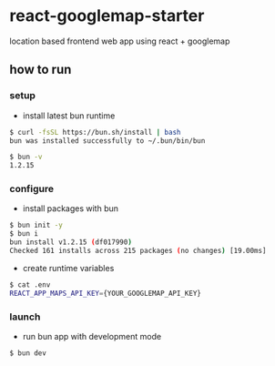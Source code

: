 # react-googlemap-starter

location based frontend web app using react + googlemap

## how to run

### setup

- install latest bun runtime

```sh
$ curl -fsSL https://bun.sh/install | bash
bun was installed successfully to ~/.bun/bin/bun

$ bun -v
1.2.15
```

### configure

- install packages with bun

```sh
$ bun init -y
$ bun i
bun install v1.2.15 (df017990)
Checked 161 installs across 215 packages (no changes) [19.00ms]
```

- create runtime variables

```sh
$ cat .env
REACT_APP_MAPS_API_KEY={YOUR_GOOGLEMAP_API_KEY}
```

### launch

- run bun app with development mode

```sh
$ bun dev
```
